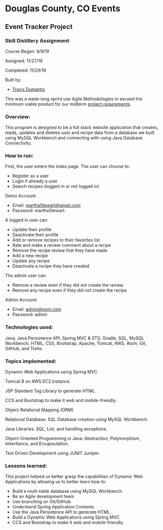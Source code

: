 # Douglas County, CO Events

## Event Tracker Project

### Skill Distillery Assignment
Course Began: 9/9/19

Assigned: 11/27/19

Completed: 11/29/19

Built by:
* [Travis Duplantis](https://github.com/tduplantis83)

This was a week-long sprint use Agile Methodologies to exceed the minimum viable product for our midterm  [project requirements](https://github.com/VentusSynergy/MidtermProject/blob/master/Assignment.md).

### Overview:

This program is designed to be a full stack website application that creates, reads, updates and deletes user and recipe data from a database we built using MySQL Workbench and connecting with using Java Database Connectivity.

### How to run:

First, the user enters the index page. The user can choose to:
* Register as a user
* Login if already a user
* Search recipes (logged in or not logged in)

Demo Account:
* Email: marthaStewart@gmail.com
* Password: marthaStewart

A logged in user can:
* Update their profile
* Deactivate their profile
* Add or remove recipes to their favorites list
* Rate and make a review comment about a recipe
* Remove the recipe review that they have made
* Add a new recipe
* Update any recipe
* Deactivate a recipe they have created

The admin user can:
* Remove a review even if they did not create the review
* Remove any recipe even if they did not create the recipe

Admin Account:
* Email: admin@nom.com
* Password: admin

### Technologies used:

Java, Java Persistence API, Spring MVC & STS, Gradle, SQL, MySQL Workbench, HTML, CSS, Bootstrap, Apache, Tomcat, AWS, Atom, Git, GitHub, and Trello.

### Topics implemented:

Dynamic Web Applications using Spring MVC.

Tomcat 8 on AWS EC2 Instance.

JSP Standard Tag Library to generate HTML.

CCS and Bootstrap to make it web and mobile-friendly.

Object-Relational Mapping (ORM).

Relational Database: SQL Database creation using MySQL Workbench.

Java Libraries: SQL, List, and handling exceptions.

Object-Oriented Programming in Java: Abstraction, Polymorphism, Inheritance, and Encapsulation.

Test Driven Development using JUNIT Juniper.

### Lessons learned:

This project helped us better grasp the capabilities of Dynamic Web Applications by allowing us to better learn how to:
* Build a multi-table database using MySQL Workbench.
* Be an Agile development team
* Use branching on Git/GitHub
* Understand Spring Application Contexts.
* Use the Java Persistence API to generate HTML.
* Build a Dynamic Web Applications using Spring MVC.
* CCS and Bootstrap to make it web and mobile-friendly.

